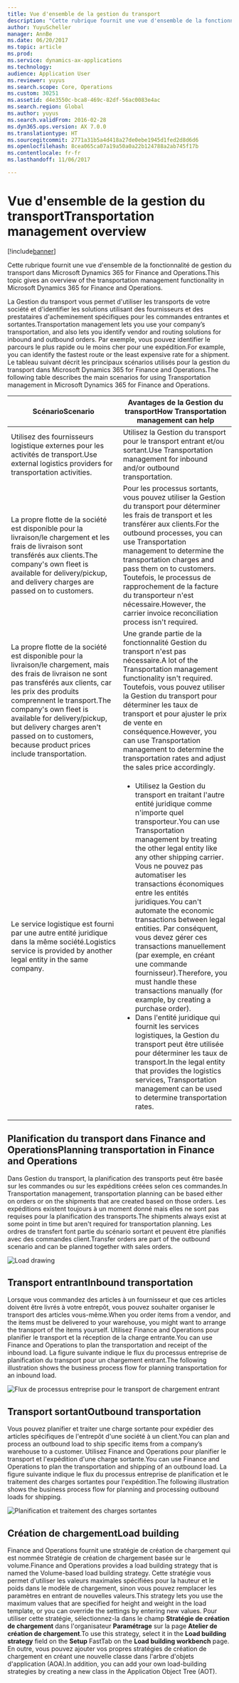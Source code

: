 ```yaml
---
title: Vue d'ensemble de la gestion du transport
description: "Cette rubrique fournit une vue d'ensemble de la fonctionnalité de gestion du transport dans Microsoft Dynamics 365 for Finance and Operations."
author: YuyuScheller
manager: AnnBe
ms.date: 06/20/2017
ms.topic: article
ms.prod: 
ms.service: dynamics-ax-applications
ms.technology: 
audience: Application User
ms.reviewer: yuyus
ms.search.scope: Core, Operations
ms.custom: 30251
ms.assetid: d4e3550c-bca8-469c-82df-56ac0083e4ac
ms.search.region: Global
ms.author: yuyus
ms.search.validFrom: 2016-02-28
ms.dyn365.ops.version: AX 7.0.0
ms.translationtype: HT
ms.sourcegitcommit: 2771a31b5a4d418a27de0ebe1945d1fed2d8d6d6
ms.openlocfilehash: 8cea065ca07a19a50a0a22b124788a2ab745f17b
ms.contentlocale: fr-fr
ms.lasthandoff: 11/06/2017

---
```


# <a name="transportation-management-overview"></a><span data-ttu-id="f9584-103">Vue d'ensemble de la gestion du transport</span><span class="sxs-lookup"><span data-stu-id="f9584-103">Transportation management overview</span></span>

[!include[banner](../includes/banner.md)]


<span data-ttu-id="f9584-104">Cette rubrique fournit une vue d'ensemble de la fonctionnalité de gestion du transport dans Microsoft Dynamics 365 for Finance and Operations.</span><span class="sxs-lookup"><span data-stu-id="f9584-104">This topic gives an overview of the transportation management functionality in Microsoft Dynamics 365 for Finance and Operations.</span></span>

<span data-ttu-id="f9584-105">La Gestion du transport vous permet d'utiliser les transports de votre société et d'identifier les solutions utilisant des fournisseurs et des prestataires d'acheminement spécifiques pour les commandes entrantes et sortantes.</span><span class="sxs-lookup"><span data-stu-id="f9584-105">Transportation management lets you use your company’s transportation, and also lets you identify vendor and routing solutions for inbound and outbound orders.</span></span> <span data-ttu-id="f9584-106">Par exemple, vous pouvez identifier le parcours le plus rapide ou le moins cher pour une expédition.</span><span class="sxs-lookup"><span data-stu-id="f9584-106">For example, you can identify the fastest route or the least expensive rate for a shipment.</span></span> <span data-ttu-id="f9584-107">Le tableau suivant décrit les principaux scénarios utilisés pour la gestion du transport dans Microsoft Dynamics 365 for Finance and Operations.</span><span class="sxs-lookup"><span data-stu-id="f9584-107">The following table describes the main scenarios for using Transportation management in Microsoft Dynamics 365 for Finance and Operations.</span></span>

<table>
<colgroup>
<col width="50%" />
<col width="50%" />
</colgroup>
<thead>
<tr class="header">
<th><span data-ttu-id="f9584-108">Scénario</span><span class="sxs-lookup"><span data-stu-id="f9584-108">Scenario</span></span></th>
<th><span data-ttu-id="f9584-109">Avantages de la Gestion du transport</span><span class="sxs-lookup"><span data-stu-id="f9584-109">How Transportation management can help</span></span></th>
</tr>
</thead>
<tbody>
<tr class="odd">
<td><span data-ttu-id="f9584-110">Utilisez des fournisseurs logistique externes pour les activités de transport.</span><span class="sxs-lookup"><span data-stu-id="f9584-110">Use external logistics providers for transportation activities.</span></span></td>
<td><span data-ttu-id="f9584-111">Utilisez la Gestion du transport pour le transport entrant et/ou sortant.</span><span class="sxs-lookup"><span data-stu-id="f9584-111">Use Transportation management for inbound and/or outbound transportation.</span></span></td>
</tr>
<tr class="even">
<td><span data-ttu-id="f9584-112">La propre flotte de la société est disponible pour la livraison/le chargement et les frais de livraison sont transférés aux clients.</span><span class="sxs-lookup"><span data-stu-id="f9584-112">The company's own fleet is available for delivery/pickup, and delivery charges are passed on to customers.</span></span></td>
<td><span data-ttu-id="f9584-113">Pour les processus sortants, vous pouvez utiliser la Gestion du transport pour déterminer les frais de transport et les transférer aux clients.</span><span class="sxs-lookup"><span data-stu-id="f9584-113">For the outbound processes, you can use Transportation management to determine the transportation charges and pass them on to customers.</span></span> <span data-ttu-id="f9584-114">Toutefois, le processus de rapprochement de la facture du transporteur n'est nécessaire.</span><span class="sxs-lookup"><span data-stu-id="f9584-114">However, the carrier invoice reconciliation process isn't required.</span></span></td>
</tr>
<tr class="odd">
<td><span data-ttu-id="f9584-115">La propre flotte de la société est disponible pour la livraison/le chargement, mais des frais de livraison ne sont pas transférés aux clients, car les prix des produits comprennent le transport.</span><span class="sxs-lookup"><span data-stu-id="f9584-115">The company's own fleet is available for delivery/pickup, but delivery charges aren't passed on to customers, because product prices include transportation.</span></span></td>
<td><span data-ttu-id="f9584-116">Une grande partie de la fonctionnalité Gestion du transport n'est pas nécessaire.</span><span class="sxs-lookup"><span data-stu-id="f9584-116">A lot of the Transportation management functionality isn't required.</span></span> <span data-ttu-id="f9584-117">Toutefois, vous pouvez utiliser la Gestion du transport pour déterminer les taux de transport et pour ajuster le prix de vente en conséquence.</span><span class="sxs-lookup"><span data-stu-id="f9584-117">However, you can use Transportation management to determine the transportation rates and adjust the sales price accordingly.</span></span></td>
</tr>
<tr class="even">
<td><span data-ttu-id="f9584-118">Le service logistique est fourni par une autre entité juridique dans la même société.</span><span class="sxs-lookup"><span data-stu-id="f9584-118">Logistics service is provided by another legal entity in the same company.</span></span></td>
<td><ul>
<li><span data-ttu-id="f9584-119">Utilisez la Gestion du transport en traitant l'autre entité juridique comme n'importe quel transporteur.</span><span class="sxs-lookup"><span data-stu-id="f9584-119">You can use Transportation management by treating the other legal entity like any other shipping carrier.</span></span> <span data-ttu-id="f9584-120">Vous ne pouvez pas automatiser les transactions économiques entre les entités juridiques.</span><span class="sxs-lookup"><span data-stu-id="f9584-120">You can't automate the economic transactions between legal entities.</span></span> <span data-ttu-id="f9584-121">Par conséquent, vous devez gérer ces transactions manuellement (par exemple, en créant une commande fournisseur).</span><span class="sxs-lookup"><span data-stu-id="f9584-121">Therefore, you must handle these transactions manually (for example, by creating a purchase order).</span></span></li>
<li><span data-ttu-id="f9584-122">Dans l'entité juridique qui fournit les services logistiques, la Gestion du transport peut être utilisée pour déterminer les taux de transport.</span><span class="sxs-lookup"><span data-stu-id="f9584-122">In the legal entity that provides the logistics services, Transportation management can be used to determine transportation rates.</span></span></li>
</ul></td>
</tr>
</tbody>
</table>

## <a name="planning-transportation-in-finance-and-operations"></a><span data-ttu-id="f9584-123">Planification du transport dans Finance and Operations</span><span class="sxs-lookup"><span data-stu-id="f9584-123">Planning transportation in Finance and Operations</span></span>
<span data-ttu-id="f9584-124">Dans Gestion du transport, la planification des transports peut être basée sur les commandes ou sur les expéditions créées selon ces commandes.</span><span class="sxs-lookup"><span data-stu-id="f9584-124">In Transportation management, transportation planning can be based either on orders or on the shipments that are created based on those orders.</span></span> <span data-ttu-id="f9584-125">Les expéditions existent toujours à un moment donné mais elles ne sont pas requises pour la planification des transports.</span><span class="sxs-lookup"><span data-stu-id="f9584-125">The shipments always exist at some point in time but aren't required for transportation planning.</span></span> <span data-ttu-id="f9584-126">Les ordres de transfert font partie du scénario sortant et peuvent être planifiés avec des commandes client.</span><span class="sxs-lookup"><span data-stu-id="f9584-126">Transfer orders are part of the outbound scenario and can be planned together with sales orders.</span></span> 

![Load drawing](./media/Load-drawing1-1024x477.jpg)

## <a name="inbound-transportation"></a><span data-ttu-id="f9584-128">Transport entrant</span><span class="sxs-lookup"><span data-stu-id="f9584-128">Inbound transportation</span></span>
<span data-ttu-id="f9584-129">Lorsque vous commandez des articles à un fournisseur et que ces articles doivent être livrés à votre entrepôt, vous pouvez souhaiter organiser le transport des articles vous-même.</span><span class="sxs-lookup"><span data-stu-id="f9584-129">When you order items from a vendor, and the items must be delivered to your warehouse, you might want to arrange the transport of the items yourself.</span></span> <span data-ttu-id="f9584-130">Utilisez Finance and Operations pour planifier le transport et la réception de la charge entrante.</span><span class="sxs-lookup"><span data-stu-id="f9584-130">You can use Finance and Operations to plan the transportation and receipt of the inbound load.</span></span> <span data-ttu-id="f9584-131">La figure suivante indique le flux du processus entreprise de planification du transport pour un chargement entrant.</span><span class="sxs-lookup"><span data-stu-id="f9584-131">The following illustration shows the business process flow for planning transportation for an inbound load.</span></span> 

![Flux de processus entreprise pour le transport de chargement entrant](./media/Businessprocessflowforinboundloadtransportation.jpg)

## <a name="outbound-transportation"></a><span data-ttu-id="f9584-133">Transport sortant</span><span class="sxs-lookup"><span data-stu-id="f9584-133">Outbound transportation</span></span>
<span data-ttu-id="f9584-134">Vous pouvez planifier et traiter une charge sortante pour expédier des articles spécifiques de l'entrepôt d'une société à un client.</span><span class="sxs-lookup"><span data-stu-id="f9584-134">You can plan and process an outbound load to ship specific items from a company’s warehouse to a customer.</span></span> <span data-ttu-id="f9584-135">Utilisez Finance and Operations pour planifier le transport et l'expédition d'une charge sortante.</span><span class="sxs-lookup"><span data-stu-id="f9584-135">You can use Finance and Operations to plan the transportation and shipping of an outbound load.</span></span> <span data-ttu-id="f9584-136">La figure suivante indique le flux du processus entreprise de planification et le traitement des charges sortantes pour l'expédition.</span><span class="sxs-lookup"><span data-stu-id="f9584-136">The following illustration shows the business process flow for planning and processing outbound loads for shipping.</span></span> 

![Planification et traitement des charges sortantes](./media/Planningandprocessingoutboundloads.jpg)

## <a name="load-building"></a><span data-ttu-id="f9584-138">Création de chargement</span><span class="sxs-lookup"><span data-stu-id="f9584-138">Load building</span></span>
<span data-ttu-id="f9584-139">Finance and Operations fournit une stratégie de création de chargement qui est nommée Stratégie de création de chargement basée sur le volume.</span><span class="sxs-lookup"><span data-stu-id="f9584-139">Finance and Operations provides a load building strategy that is named the Volume-based load building strategy.</span></span> <span data-ttu-id="f9584-140">Cette stratégie vous permet d'utiliser les valeurs maximales spécifiées pour la hauteur et le poids dans le modèle de chargement, sinon vous pouvez remplacer les paramètres en entrant de nouvelles valeurs.</span><span class="sxs-lookup"><span data-stu-id="f9584-140">This strategy lets you use the maximum values that are specified for height and weight in the load template, or you can override the settings by entering new values.</span></span> <span data-ttu-id="f9584-141">Pour utiliser cette stratégie, sélectionnez-la dans le champ **Stratégie de création de chargement** dans l'organisateur **Paramétrage** sur la page **Atelier de création de chargement**.</span><span class="sxs-lookup"><span data-stu-id="f9584-141">To use this strategy, select it in the **Load building strategy** field on the **Setup** FastTab on the **Load building workbench** page.</span></span> <span data-ttu-id="f9584-142">En outre, vous pouvez ajouter vos propres stratégies de création de chargement en créant une nouvelle classe dans l'arbre d'objets d'application (AOA).</span><span class="sxs-lookup"><span data-stu-id="f9584-142">In addition, you can add your own load-building strategies by creating a new class in the Application Object Tree (AOT).</span></span>




